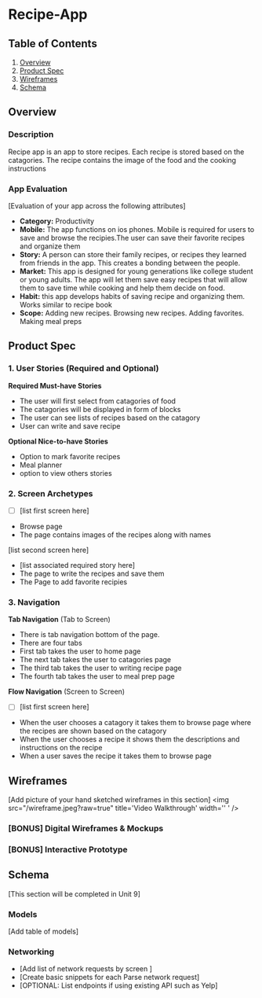 

# Recipe-App
## Table of Contents

1. [Overview](#Overview)
2. [Product Spec](#Product-Spec)
3. [Wireframes](#Wireframes)
4. [Schema](#Schema)

## Overview

### Description

Recipe app is an app to store recipes. Each recipe is stored based on the catagories. The recipe contains the image of the food and the cooking instructions

### App Evaluation

[Evaluation of your app across the following attributes]
- **Category:** Productivity
- **Mobile:** The app functions on ios phones. Mobile is required for users to save and browse the recipies.The user can save their favorite recipes and organize them 
- **Story:** A person can store their family recipes, or recipes they learned from friends in the app. This creates a bonding between the people. 
- **Market:** This app is designed for young generations like college student or young adults. The app will let them save easy recipes that will allow them to save time while cooking and help them decide on food.
- **Habit:**  this app develops habits of saving recipe and organizing them. Works similar to recipe book
- **Scope:** Adding new recipes. Browsing new recipes. Adding favorites. Making meal preps

## Product Spec

### 1. User Stories (Required and Optional)

**Required Must-have Stories**

* The user will first select from catagories of food
* The catagories will be displayed in form of blocks
* The user can see lists of recipes based on the catagory
* User can write and save recipe


**Optional Nice-to-have Stories**

* Option to mark favorite recipes
* Meal planner
* option to view others stories

### 2. Screen Archetypes

- [ ] [list first screen here]
* Browse page 
* The page contains images of the recipes along with names

[list second screen here]
* [list associated required story here]
* The page to write the recipes and save them
* The Page to add favorite recipies 

### 3. Navigation

**Tab Navigation** (Tab to Screen)

* There is tab navigation bottom of the page.
* There are four tabs
* First tab takes the user to home page
* The next tab takes the user to catagories page
* The third tab takes the user to writing recipe page
* The fourth tab takes the user to meal prep page


**Flow Navigation** (Screen to Screen)

- [ ] [list first screen here]
* When the user chooses a catagory it takes them to browse page where the recipes are shown based on the catagory
* When the user chooses a recipe it shows them the descriptions and instructions on the recipe
* When a user saves the recipe it takes them to browse page


## Wireframes

[Add picture of your hand sketched wireframes in this section]
<img src="/wireframe.jpeg?raw=true" title='Video Walkthrough' width='' ' />

### [BONUS] Digital Wireframes & Mockups

### [BONUS] Interactive Prototype

## Schema 

[This section will be completed in Unit 9]

### Models

[Add table of models]

### Networking

- [Add list of network requests by screen ]
- [Create basic snippets for each Parse network request]
- [OPTIONAL: List endpoints if using existing API such as Yelp]
